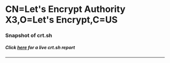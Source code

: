 # CN=Let's Encrypt Authority X3,O=Let's Encrypt,C=US
### Snapshot of crt.sh
##### Click [here](https://crt.sh/?q=Serial_03404E69FF546C9C73A81B9D4B27ACFDC10C) for a live crt.sh report

---
